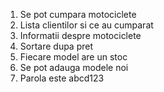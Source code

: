 1. Se pot cumpara motociclete
2. Lista clientilor si ce au cumparat
3. Informatii despre motociclete
4. Sortare dupa pret
5. Fiecare model are un stoc
6. Se pot adauga modele noi
7.  Parola este abcd123
  
